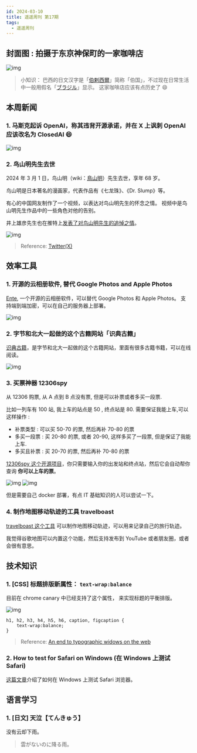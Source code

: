 ```yaml
---
id: 2024-03-10
title: 遥遥周刊 第17期
tags:
  - 遥遥周刊
---
```


## 封面图 : 拍摄于东京神保町的一家咖啡店

![img](cover.png)

> 小知识： 巴西的日文汉字是「[伯剌西爾](https://ja.wikipedia.org/wiki/%E3%83%96%E3%83%A9%E3%82%B8%E3%83%AB#:~:text=%E6%97%A5%E6%9C%AC%E8%AA%9E%E3%81%AE%E8%A1%A8%E8%A8%98,%E8%A1%A8%E8%A8%98%E3%81%95%E3%82%8C%E3%82%8B%E3%80%82)」简称「伯国」，不过现在日常生活中一般用假名「[ブラジル](https://ja.wikipedia.org/wiki/ブラジル)」显示。
> 这家咖啡店应该有点历史了 😄

## 本周新闻

### 1. 马斯克起诉 OpenAI，称其违背开源承诺，并在 X 上讽刺 OpenAI 应该改名为 ClosedAI 😄

![img](openai-closedai.png)

### 2. 鸟山明先生去世

2024 年 3 月 1 日，鸟山明（wiki：[鳥山明](https://ja.wikipedia.org/wiki/鳥山明)）先生去世，享年 68 岁。

鸟山明是日本著名的漫画家，代表作品有《七龙珠》、《Dr. Slump》等。

有心的中国网友制作了一个视频，以表达对鸟山明先生的怀念之情。
视频中是鸟山明先生作品中的一些角色对他的告别。

井上雄彦先生也在推特上[发表了对鸟山明先生的追悼之情](https://twitter.com/inouetake/status/1765964394373234841)。

![img](鳥山明.png)

> Reference: [Twitter(X)](https://twitter.com/shi_shang_/status/1766259798969082030)

## 效率工具

### 1. 开源的云相册软件, 替代 Google Photos and Apple Photos

[Ente](https://github.com/ente-io/ente), 一个开源的云相册软件，可以替代 Google Photos 和 Apple Photos。
支持端到端加密，可以在自己的服务器上部署。

![img](https://github.com/ente-io/ente/blob/main/.github/assets/photos.png?raw=true)

### 2. 字节和北大一起做的这个古籍网站「识典古籍」

[识典古籍](https://www.shidianguji.com/)，是字节和北大一起做的这个古籍网站，里面有很多古籍书籍，可以在线阅读。

![img](古籍网站识典古籍.png)

### 3. 买票神器 12306spy

从 12306 购票, 从 A 点到 B 点没有票, 但是可以补票或者多买一段票.

比如一列车有 100 站, 我上车的站点是 50 , 终点站是 80. 需要保证我能上车,可以这样操作 :

- 补票类型 : 可以买 50-70 的票, 然后再补 70-80 的票
- 多买一段票 : 买 20-80 的票, 或者 20-90, 这样多买了一段票, 但是保证了我能上车.
- 多买且补票 : 买 20-70 的票, 然后再补 70-80 的票

[12306spy 这个开源项目](https://github.com/elroy93/12306spy)，你只需要输入你的出发站和终点站，然后它会自动帮你查询 **你可以上车的票**。

![img](https://github.com/elroy93/12306spy/blob/main/resources/image2.png?raw=true)
![img](https://github.com/elroy93/12306spy/blob/main/resources/img.png?raw=true)

但是需要自己 docker 部署，有点 IT 基础知识的人可以尝试一下。

### 4. 制作地图移动轨迹的工具 travelboast

[travelboast 这个工具](https://travelboast.com/) 可以制作地图移动轨迹，可以用来记录自己的旅行轨迹。

我觉得谷歌地图可以内置这个功能，然后支持发布到 YouTube 或者朋友圈，或者会很有意思。

## 技术知识

### 1. [CSS] 标题排版新属性： `text-wrap:balance`

目前在 chrome canary 中已经支持了这个属性， 来实现标题的平衡排版。

![img](css-text-wrap-balance.png)

```text
h1, h2, h3, h4, h5, h6, caption, figcaption {
    text-wrap:balance;
}
```

> Reference: [An end to typographic widows on the web](https://clagnut.com/blog/2424)

### 2. How to test for Safari on Windows (在 Windows 上测试 Safari)

[这篇文章](https://james.darpinian.com/blog/safari-on-windows)介绍了如何在 Windows 上测试 Safari 浏览器。

## 语言学习

### 1. [日文] 天泣【てんきゅう】

没有云却下雨。

> 雲がないのに降る雨。
